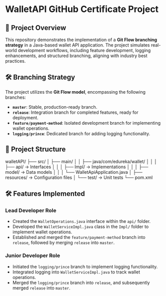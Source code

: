 # WalletAPI GitHub Certificate Project 

## 📌 Project Overview
This repository demonstrates the implementation of a **Git Flow branching strategy** in a Java-based wallet API application. The project simulates real-world development workflows, including feature development, logging enhancements, and structured branching, aligning with industry best practices.

## 🛠 Branching Strategy
The project utilizes the **Git Flow model**, encompassing the following branches:

- **`master`**: Stable, production-ready branch.
- **`release`**: Integration branch for completed features, ready for deployment.
- **`feature/payment-method`**: Isolated development branch for implementing wallet operations.
- **`logging/prince`**: Dedicated branch for adding logging functionality.

## 📂 Project Structure
walletAPI/
├── src/
│ ├── main/
│ │ ├── java/com/edureka/wallet/
│ │ │ ├── api/ → Interfaces
│ │ │ ├── Impl/ → Implementations
│ │ │ ├── model/ → Data models
│ │ │ └── WalletApiApplication.java
│ ├── resources/ → Configuration files
│ └── test/ → Unit tests
└── pom.xml


## 🛠 Features Implemented
### Lead Developer Role
- Created the `WalletOperations.java` interface within the `api/` folder.
- Developed the `WalletServiceImpl.java` class in the `Impl/` folder to implement wallet operations.
- Established and merged the `feature/payment-method` branch into `release`, followed by merging `release` into `master`.

### Junior Developer Role
- Initiated the `logging/prince` branch to implement logging functionality.
- Integrated logging into `WalletServiceImpl.java` to track wallet operations.
- Merged the `logging/prince` branch into `release`, and subsequently merged `release` into `master`.


